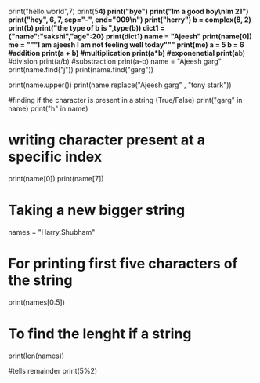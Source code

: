 print("hello world",7)
print(5**4)
print("bye")
print("Im a good boy\nIm 21")
print("hey", 6, 7, sep="-", end="009\n")
print("herry")
b = complex(8, 2)
print(b)
print("the type of b is ",type(b))
dict1 = {"name":"sakshi","age":20}
print(dict1)
name = "Ajeesh"
print(name[0])
me = """I am ajeesh
I am not feeling well today"""
print(me)
a = 5
b = 6
#addition
print(a + b)
#multiplication
print(a*b)
#exponenetial
print(a**b)
#division
print(a/b)
#substraction
print(a-b)
name = "Ajeesh garg"
print(name.find("j"))
print(name.find("garg"))

print(name.upper())
print(name.replace("Ajeesh garg" , "tony stark"))

#finding if the character is present in a string (True/False)
print("garg" in name)
print("h" in name)

# writing character present at a specific index
print(name[0])
print(name[7])
 
# Taking a new bigger string
names = "Harry,Shubham"

# For printing first five characters of the string
print(names[0:5])

# To find the lenght if a string
print(len(names))

#tells remainder
print(5%2)





